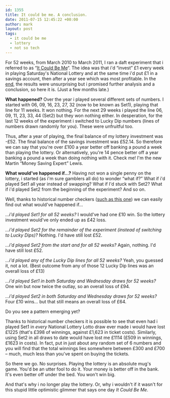 ```yaml
---
id: 1355
title: It could be me. A conclusion.
date: 2011-07-15 12:45:22 +00:00
author: mark
layout: post
tags:
  - it could be me
  - lottery
  - not so tech
---
```

For 52 weeks, from March 2010 to March 2011, I ran a daft experiment that i referred to as &#8220;[It Could Be Me](http://www.sallonoroff.co.uk/blog/tags#it+could+be+me/)&#8220;. The idea was that i'd &#8220;invest&#8221; £1 every week in playing Saturday's National Lottery and at the same time i'd put £1 in a savings account, then after a year see which was most profitable. In the [end](http://www.sallonoroff.co.uk/blog/2011/02/it-could-be-me-draw-52/), the results were unsurprising but i promised further analysis and a conclusion, so here it is. (Just a few months late.)

**What happened?**
Over the year i played several different sets of numbers. I started with 06, 09, 16, 23, 27, 32 (now to be known as Set1), playing that line for 11 weeks. It won nothing. For the next 29 weeks i played the line 06, 09, 11, 23, 33, 44 (Set2) but they won nothing either. In desperation, for the last 12 weeks of the experiment i switched to Lucky Dip numbers (lines of numbers drawn randomly for you). These were unfruitful too.

Thus, after a year of playing, the final balance of my lottery investment was -£52. The final balance of the savings investment was £52.14. So therefore we can say that you're over £100 a year better off banking a pound a week than playing the lottery. Or alternatively, you're 14 pence better off a year banking a pound a week than doing nothing with it. Check me! I'm the new Martin &#8220;Money Saving Expert&#8221; Lewis.

**What would've happened if&#8230;?**
Having not won a single penny on the lottery, i started (as i'm sure gamblers all do) to wonder &#8220;what if?&#8221; What if i'd played Set1 all year instead of swapping? What if I'd stuck with Set2? What if i'd played Set2 from the beginning of the experiment? And so on.

Well, thanks to historical number checkers ([such as this one](http://www.lottohideout.co.uk/lottery-checker/lotto.html)) we can easily find out what would've happened if&#8230;

_&#8230;i'd played Set1 for all 52 weeks?_ I would've had one £10 win. So the lottery investment would've only ended up as £42 loss.

_&#8230;i'd played Set2 for the remainder of the experiment (instead of switching to Lucky Dips)?_ Nothing. I'd have still lost £52.

_&#8230;i'd played Set2 from the start and for all 52 weeks?_ Again, nothing. I'd have still lost £52.

_&#8230;i'd played any of the Lucky Dip lines for all 52 weeks?_ Yeah, you guessed it, not a lot. (Best outcome from any of those 12 Lucky Dip lines was an overall loss of £13)

_&#8230;i'd played Set1 in both Saturday and Wednesday draws for 52 weeks?_ One win but now twice the outlay, so an overall loss of £94.

_&#8230;i'd played Set2 in both Saturday and Wednesday draws for 52 weeks?_ Four £10 wins&#8230; but that still means an overall loss of £64.

Do you see a pattern emerging yet?

Thanks to historical number checkers it is possible to see that even had i played Set1 in _every_ National Lottery Lotto draw ever made i would have lost £1225 (that's £398 of winnings, against £1,623 in ticket costs). Similarly, using Set2 in all draws to date would have lost me £1114 (£509 in winnings, £1623 in costs). In fact, put in just about any random set of 6 numbers and you will find that the total winnings lies somewhere between £300 and £700 &#8211; much, much less than you've spent on buying the tickets.

So there we go. No surprises. Playing the lottery is an absolute mug's game. You'd be an utter fool to do it. Your money is better off in the bank. It's even better off under the bed. You won't win big.

And that's why i no longer play the lottery. Or, why i wouldn't if it wasn't for this stupid little optimistic glimmer that says one day _It Could Be Me_.
